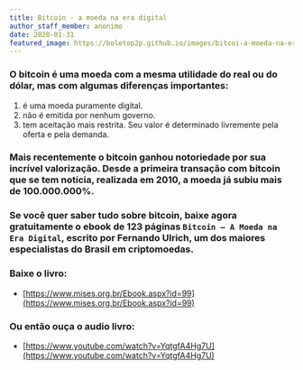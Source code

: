 ```yaml
---
title: Bitcoin - a moeda na era digital
author_staff_member: anonimo
date: 2020-01-31
featured_image: https://boletop2p.github.io/images/bitcoi-a-moeda-na-era-digital.png
---
```


### O bitcoin é uma moeda com a mesma utilidade do real ou do dólar, mas com algumas diferenças importantes:
1. é uma moeda puramente digital.
2. não é emitida por nenhum governo.
3. tem aceitação mais restrita. Seu valor é determinado livremente pela oferta e pela demanda.
### Mais recentemente o bitcoin ganhou notoriedade por sua incrível valorização. Desde a primeira transação com bitcoin que se tem notícia, realizada em 2010, a moeda já subiu mais de 100.000.000%.
### Se você quer saber tudo sobre bitcoin, baixe agora gratuitamente o ebook de 123 páginas `Bitcoin – A Moeda na Era Digital`, escrito por Fernando Ulrich, um dos maiores especialistas do Brasil em criptomoedas.

### Baixe o livro:
* [https://www.mises.org.br/Ebook.aspx?id=99](https://www.mises.org.br/Ebook.aspx?id=99)
### Ou então ouça o audio livro:
* [https://www.youtube.com/watch?v=YqtgfA4Hg7U](https://www.youtube.com/watch?v=YqtgfA4Hg7U)
